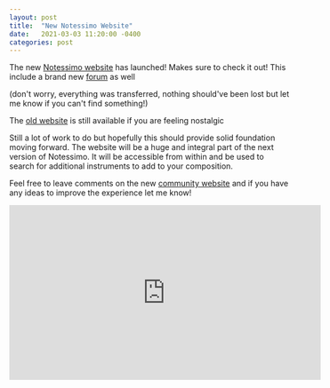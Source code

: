 ```yaml
---
layout: post
title:  "New Notessimo Website"
date:   2021-03-03 11:20:00 -0400
categories: post
---
```

The new [Notessimo website](https://notessimo.net) has launched! Makes sure to check it out! This include a brand new [forum](https://community.notessimo.net) as well 

(don't worry, everything was transferred, nothing should've been lost but let me know if you can't find something!)

The [old website](https://archive.notessimo.net) is still available if you are feeling nostalgic

Still a lot of work to do but hopefully this should provide solid foundation moving forward. The website will be a huge and integral part of the next version of Notessimo. It will be accessible from within and be used to search for additional instruments to add to your composition.

Feel free to leave comments on the new [community website](https://community.notessimo.net) and if you have any ideas to improve the experience let me know!

<center><iframe width="560" height="315" src="https://www.youtube.com/embed/D6O_um_W13o" frameborder="0" allow="accelerometer; autoplay; clipboard-write; encrypted-media; gyroscope; picture-in-picture" allowfullscreen></iframe></center>